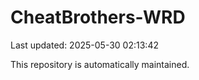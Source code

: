 # CheatBrothers-WRD

Last updated: 2025-05-30 02:13:42

This repository is automatically maintained.
